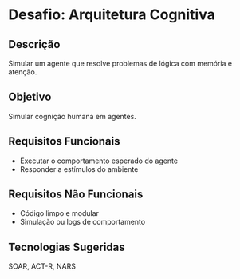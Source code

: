 # Desafio: Arquitetura Cognitiva

## Descrição
Simular um agente que resolve problemas de lógica com memória e atenção.

## Objetivo
Simular cognição humana em agentes.

## Requisitos Funcionais
- Executar o comportamento esperado do agente
- Responder a estímulos do ambiente

## Requisitos Não Funcionais
- Código limpo e modular
- Simulação ou logs de comportamento

## Tecnologias Sugeridas
SOAR, ACT-R, NARS
